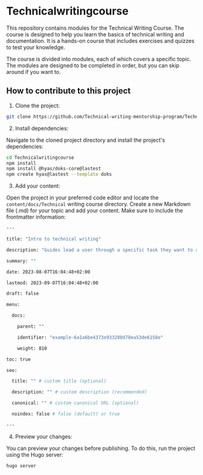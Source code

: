 # Technicalwritingcourse

This repository contains modules for the Technical Writing Course. The course is designed to help you learn the basics of technical writing and documentation. It is a hands-on course that includes exercises and quizzes to test your knowledge. 

The course is divided into modules, each of which covers a specific topic. The modules are designed to be completed in order, but you can skip around if you want to.

## How to contribute to this project

1. Clone the project:

```bash
git clone https://github.com/Technical-writing-mentorship-program/Technicalwritingcourse.git
```

2. Install dependencies:

Navigate to the cloned project directory and install the project's dependencies:

```bash
cd Technicalwritingcourse
npm install
npm install @hyas/doks-core@lastest
npm create hyas@lastest --template doks
```

3.  Add your content:

Open the project in your preferred code editor and locate the `content/docs/Technical` writing course directory. Create a new Markdown file (.md) for your topic and add your content.
Make sure to include the frontmatter information:

```bash
---

title: "Intro to technical writing"

description: "Guides lead a user through a specific task they want to accomplish, often with a sequence of steps."

summary: ""

date: 2023-08-07T16:04:48+02:00

lastmod: 2023-09-07T16:04:48+02:00

draft: false

menu:

  docs:

    parent: ""

    identifier: "example-6a1a6be4373e933280d78ea53de6158e"

    weight: 810

toc: true

seo:

  title: "" # custom title (optional)

  description: "" # custom description (recommended)

  canonical: "" # custom canonical URL (optional)

  noindex: false # false (default) or true

---
```

4. Preview your changes:

You can preview your changes before publishing. To do this, run the project using the Hugo server:

```bash
hugo server
```
